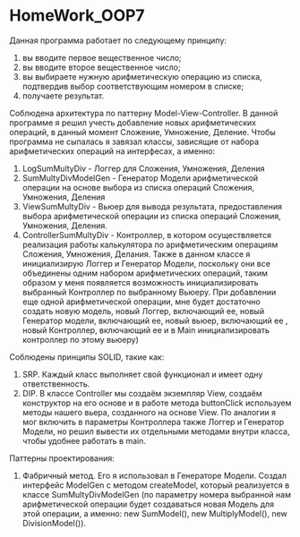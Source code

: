 # HomeWork_OOP7

Данная программа работает по следующему принципу:
1) вы вводите первое вещественное число;
2) вы вводите второе вещественное число;
3) вы выбираете нужную арифметическую операцию из списка, подтвердив выбор соответствующим номером в списке;
4) получаете результат.

Соблюдена архитектура по паттерну Model-View-Controller.
В данной программе я решил учесть добавление новых арифметических операций, в данный момент Сложение, Умножение, Деление.
Чтобы программа не сыпалась я завязал классы, зависящие от набора арифметических операций на интерфесах, а именно:
1) LogSumMultyDiv -  Логгер для Сложения, Умножения, Деления
2) SumMultyDivModelGen - Генератор Модели арифметической операции на основе выбора из списка операций Сложения, Умножения, Деления
3) ViewSumMultyDiv - Вьюер для вывода результата, предоставления выбора арифметической операции из списка операций Сложения, Умножения, Деления.
4) ControllerSumMultyDiv - Контроллер, в котором осуществляется реализация работы калькулятора по арифметическим операциям Сложения, Умножения, Делания.
   Также в данном классе я инициализирую Логгер и Генератор Модели, поскольку они все объединены одним набором арифметических операций,
   таким образом у меня появляется возможность инициализировать выбранный Контроллер по выбранному Вьюеру.
   При добавлении еще одной арифметической операции, мне будет достаточно создать новую модель, новый Логгер, включающий ее, новый Генератор модели, включающий ее,
   новый вьюер, включающий ее , новый Контроллер, включающий ее и в Main инициализировать контроллер по этому вьюеру)

Соблюдены принципы SOLID, такие как: 
1) SRP. Каждый класс выполняет свой функционал и имеет одну ответственность.
2) DIP. В классе Controller мы создаём экземпляр View, создаём конструктор на его основе и в работе метода buttonClick используем методы нашего вьера, созданного на основе View. По аналогии я мог включить в параметры Контроллера также Логгер и Генератор Модели, но решил вывести их отдельными методами внутри класса, чтобы удобнее работать
   в main.


Паттерны проектирования:
1) Фабричный метод. Его я использовал в Генераторе Модели. Создал интерфейс ModelGen с методом createModel, который реализуется в классе SumMultyDivModelGen (по параметру номера выбранной нам арифметической операции
   будет создаваться новая Модель для этой операции, а именно: new SumModel(), new MultiplyModel(), new DivisionModel()).

